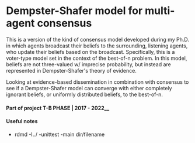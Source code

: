 # Dempster-Shafer model for multi-agent consensus

This is a version of the kind of consensus model developed during my Ph.D. in which agents broadcast their beliefs to the surrounding, listening agents, who update their beliefs based on the broadcast. Specifically, this is a voter-type model set in the context of the best-of-n problem. In this model, beliefs are not three-valued w/ imprecise probability, but instead are represented in Dempster-Shafer's theory of evidence.

Looking at evidence-based dissemination in combination with consensus to see if a Dempster-Shafer model can converge with either completely ignorant beliefs, or uniformly distributed beliefs, to the best-of-n.

#### Part of project T-B PHASE | 2017 - 2022__


#### Useful notes

- rdmd -I../ -unittest -main dir/filename